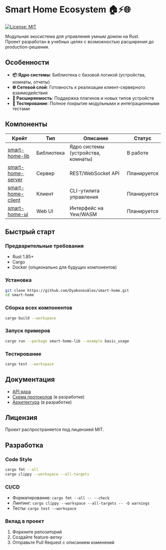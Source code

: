 # Smart Home Ecosystem 🏠⚡🌐

[![License: MIT](https://img.shields.io/badge/License-MIT-blue.svg)](https://opensource.org/licenses/MIT)

Модульная экосистема для управления умным домом на Rust.  
Проект разработан в учебных целях с возможностью расширения до production-решения.

## Особенности

- **📦 Ядро системы**: Библиотека с базовой логикой (устройства, комнаты, отчеты)
- **🌐 Сетевой слой**: Готовность к реализации клиент-серверного взаимодействия
- **🔌 Расширяемость**: Поддержка плагинов и новых типов устройств
- **🧪 Тестирование**: Полное покрытие модульными и интеграционными тестами

## Компоненты

| Крейт                | Тип       | Описание                          | Статус       |
|----------------------|-----------|-----------------------------------|--------------|
| [smart-home-lib]     | Библиотека | Ядро системы (устройства, комнаты) | В работе    |
| [smart-home-server]  | Сервер    | REST/WebSocket API                | Планируется |
| [smart-home-client]  | Клиент    | CLI-утилита управления            | Планируется  |
| [smart-home-ui]      | Web UI    | Интерфейс на Yew/WASM             | Планируется     |

[smart-home-lib]: ./smart-home-lib/README.md
[smart-home-server]: ./smart-home-server/README.md
[smart-home-client]: ./smart-home-client/README.md
[smart-home-ui]: ./smart-home-ui/README.md

## Быстрый старт

### Предварительные требования

- Rust 1.85+
- Cargo
- Docker (опционально для будущих компонентов)

### Установка

```bash
git clone https://github.com/DyakonovAlex/smart-home.git
cd smart-home
```

### Сборка всех компонентов

```bash
cargo build --workspace
```

### Запуск примеров

```bash
cargo run --package smart-home-lib --example basic_usage
```

### Тестирование

```bash
cargo test --workspace
```

## Документация

- [API ядра](https://DyakonovAlex.github.io/smart-home/smart_home_lib)
- [Схема протоколов](docs/PROTOCOL.md) (в разработке)
- [Архитектура](docs/ARCHITECTURE.md) (в разработке)

## Лицензия

Проект распространяется под лицензией MIT.  

## Разработка

### Code Style

```bash
cargo fmt --all
cargo clippy --workspace --all-targets
```

### CI/CD

- Форматирование: `cargo fmt --all -- --check`
- Линтинг: `cargo clippy --workspace --all-targets -- -D warnings`
- Тесты: `cargo test --workspace`

### Вклад в проект

1. Форкните репозиторий
2. Создайте feature-ветку
3. Отправьте Pull Request с описанием изменений
